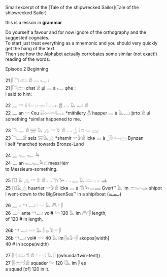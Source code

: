 Small excerpt of the [Tale of the shipwrecked Sailor](Tale of the shipwrecked Sailor)  

this is a lesson in **grammar**  

Do yourself a favour and for now ignore of the orthography and the suggested cognates.  
To start just treat everything as a mnemonic and you should very quickly get the hang of the text.  
Then see how the [Alphabet](Alphabet) actually corrobates some similar (not exact!) reading of the words.  


Episode 2	Beginning  

21 𓋴 𓆓 𓂧 𓀀 𓂋 𓆑 :  
21  𓋴𓆓𓂧 chat  𓀀 µI  𓂋 à  𓆑 φhe :  
I said to him:  

22 𓈖 𓎡 𓏇 𓇋 𓏏 𓏏 𓏛 𓇋 𓂋 𓏮 𓆣 𓂋 𓅓 𓂝 𓀀  
22  𓈖 an  𓎡 Ϛou  𓏇𓇋𓏏𓏏𓏛𓇋𓂋𓏮 *mithilery  𓆣 happer  𓂋 à  𓅓𓂝 ƥrto  𓀀 µI  
something *similar happened to me.  


23 𓆓 𓊃 𓀀   𓈝 𓅓 𓂻 𓎡 𓅱 𓀀 𓂋 𓃀 𓇋 𓈞 𓄑 𓈉  
23  𓆓𓊃𓀀 selz   𓈝𓅓𓂻 *shamir  𓎡𓅱𓀀 ickə  𓂋 à  𓃀𓇋𓈞𓄑𓈉 Bynzan  
I self *marched towards Bronze-Land  

24 𓈖 𓆊 𓆊 𓅆  
24  𓈖 an  𓆊𓆊𓅆𓆎messHėrr  
to Messieurs-something.  

25 𓉔 𓄿 𓂻 𓎡 𓅱 𓀀 𓂋 𓇆 𓅨 𓂋 𓈘 𓅓 𓂧 𓊪 𓏏 𓊛  
25  𓉔𓄿𓂻 huarrier  𓎡𓅱𓀀 ickə  𓂋 à  𓇆𓅨𓂋𓈘 Gvert™  𓅓 im  𓂧𓊪𓏏𓊛 shipot  
I went-down to the BigGreenSea™ in a ship/boat (سفينة)  

26 𓈖 𓏏 𓎔 𓂝 𓍢 𓎆 𓎆 𓅓 𓄫 𓍢 𓋴  
26  𓈖𓏏 ante  𓎔𓂝 vol#  𓍢𓎆𓎆 120  𓅓 im  𓄫𓍢𓋴 length,  
of 120 # in length,  

26b 𓎔 𓂝 𓎆𓎆𓎆𓎆 𓅓 𓋴 𓐍 𓅱 𓎺 𓋴  
26b 𓎔𓂝 vol#  𓎆𓎆𓎆𓎆 40  𓅓 im  𓋴𓐍𓅱𓎺𓋴 skopos[width]  
40 # in scope(width)  

27 𓋴 𓐪 𓂧 𓀜 𓀀 𓍢 𓎆 𓎆 𓇋 𓅓 𓋴 	 ((whunda'twin-tent))  
27  𓋴𓐪𓂧𓀜𓀀 squader  𓍢𓎆𓎆 120  𓇋𓅓 im 𓋴 es  
a squad [of] 120 in it.  


